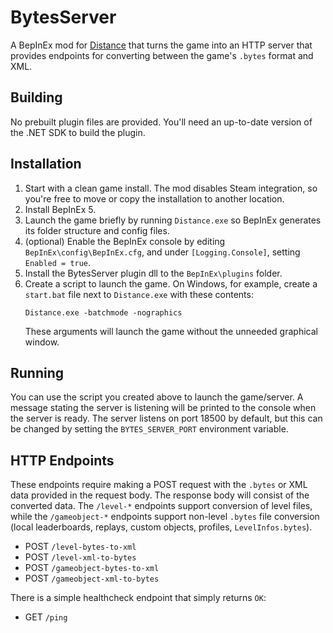 ﻿# BytesServer

A BepInEx mod for [Distance](https://survivethedistance.com/) that turns the game into an HTTP server that provides endpoints for converting between the game's `.bytes` format and XML.

## Building

No prebuilt plugin files are provided. You'll need an up-to-date version of the .NET SDK to build the plugin.

## Installation

1. Start with a clean game install. The mod disables Steam integration, so you're free to move or copy the installation to another location.
2. Install BepInEx 5.
3. Launch the game briefly by running `Distance.exe` so BepInEx generates its folder structure and config files.
4. (optional) Enable the BepInEx console by editing `BepInEx\config\BepInEx.cfg`, and under `[Logging.Console]`, setting `Enabled = true`.
5. Install the BytesServer plugin dll to the `BepInEx\plugins` folder.
6. Create a script to launch the game. On Windows, for example, create a `start.bat` file next to `Distance.exe` with these contents:
    ```
   Distance.exe -batchmode -nographics
   ```
   These arguments will launch the game without the unneeded graphical window.

## Running

You can use the script you created above to launch the game/server. A message stating the server is listening will be printed to the console when the server is ready. The server listens on port 18500 by default, but this can be changed by setting the `BYTES_SERVER_PORT` environment variable.

## HTTP Endpoints

These endpoints require making a POST request with the `.bytes` or XML data provided in the request body. The response body will consist of the converted data. The `/level-*` endpoints support conversion of level files, while the `/gameobject-*` endpoints support non-level `.bytes` file conversion (local leaderboards, replays, custom objects, profiles, `LevelInfos.bytes`).

- POST `/level-bytes-to-xml`
- POST `/level-xml-to-bytes`
- POST `/gameobject-bytes-to-xml`
- POST `/gameobject-xml-to-bytes`

There is a simple healthcheck endpoint that simply returns `OK`:

- GET `/ping`
